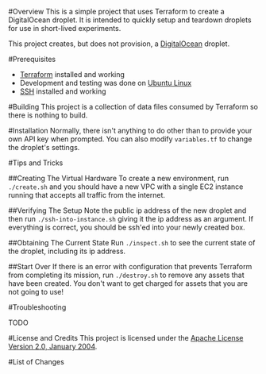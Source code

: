 #Overview
This is a simple project that uses Terraform to create a DigitalOcean droplet.  It is intended to quickly setup and 
teardown droplets for use in short-lived experiments.

This project creates, but does not provision, a [DigitalOcean](www.digitalocean.com/) droplet.  

#Prerequisites

* [Terraform](https://terraform.io/) installed and working
* Development and testing was done on [Ubuntu Linux](http://www.ubuntu.com/)
* [SSH](http://www.openssh.com/) installed and working

#Building
This project is a collection of data files consumed by Terraform so there is nothing to build. 

#Installation
Normally, there isn't anything to do other than to provide your own API key when prompted.  You can also modify 
`variables.tf` to change the droplet's settings.

#Tips and Tricks

##Creating The Virtual Hardware
To create a new environment, run `./create.sh` and you should have a new VPC with a single EC2 instance running that accepts all traffic 
from the internet.

##Verifying The Setup
Note the public ip address of the new droplet and then run `./ssh-into-instance.sh` giving it the ip address 
as an argument.  If everything is correct, you should be ssh'ed into your newly created box.

##Obtaining The Current State
Run `./inspect.sh` to see the current state of the droplet, including its ip address.
 
##Start Over
If there is an error with configuration that prevents Terraform from completing its mission, run `./destroy.sh` to remove any assets that 
have been created.  You don't want to get charged for assets that you are not going to use!

#Troubleshooting

TODO

#License and Credits
This project is licensed under the [Apache License Version 2.0, January 2004](http://www.apache.org/licenses/).

#List of Changes
